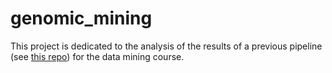 # genomic_mining

This project is dedicated to the analysis of the results of a previous pipeline (see [this repo](https://github.com/xyloforce/genomic_landscapes)) for the data mining course.
